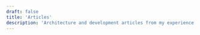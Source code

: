 ```yaml
---
draft: false
title: 'Articles'
description: 'Architecture and development articles from my experience working with the Optimizely platform.'
---
```

